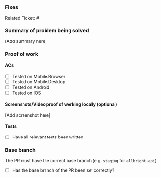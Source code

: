 ### Fixes
Related Ticket: #

### Summary of problem being solved
[Add summary here]

### Proof of work

#### ACs

- [ ] Tested on Mobile.Browser
- [ ] Tested on Mobile.Desktop
- [ ] Tested on Android
- [ ] Tested on IOS
 
#### Screenshots/Video proof of working locally (optional)
[Add screenshot here]

#### Tests
- [ ] Have all relevant tests been written

### Base branch

The PR must have the correct base branch (e.g. `staging` for `allbright-api`)

-[ ] Has the base branch of the PR been set correctly?




